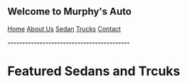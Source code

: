 ## Welcome to Murphy's Auto

<div class="topnav">
  <a class="active" href="#home">Home</a>
  <a href="#about">About Us</a>
  <a href="#sedan">Sedan</a>
  <a href="#truck">Trucks</a>
  <a href="#contact">Contact</a>
 </div>

**------------------------------------------**

# Featured Sedans and Trcuks






